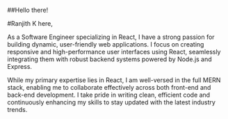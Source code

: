 ##Hello there!

#Ranjith K here,

As a Software Engineer specializing in React, I have a strong passion for building dynamic, user-friendly web applications. I focus on creating responsive and high-performance user interfaces using React, seamlessly integrating them with robust backend systems powered by Node.js and Express.

While my primary expertise lies in React, I am well-versed in the full MERN stack, enabling me to collaborate effectively across both front-end and back-end development. I take pride in writing clean, efficient code and continuously enhancing my skills to stay updated with the latest industry trends.